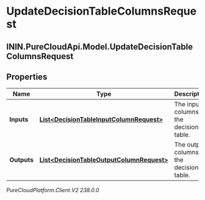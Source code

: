 # UpdateDecisionTableColumnsRequest

## ININ.PureCloudApi.Model.UpdateDecisionTableColumnsRequest

## Properties

|Name | Type | Description | Notes|
|------------ | ------------- | ------------- | -------------|
| **Inputs** | [**List&lt;DecisionTableInputColumnRequest&gt;**](DecisionTableInputColumnRequest) | The input columns of the decision table. | [optional] |
| **Outputs** | [**List&lt;DecisionTableOutputColumnRequest&gt;**](DecisionTableOutputColumnRequest) | The output columns of the decision table. | [optional] |



_PureCloudPlatform.Client.V2 238.0.0_
